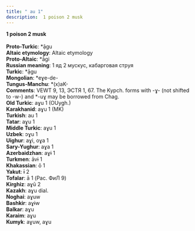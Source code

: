 ```yaml
---
title: " au 1"
description:  1 poison 2 musk
---
```

<p data-pagefind-weight="0.5">
<strong> 1 poison 2 musk</strong><br><br>
<strong>Proto-Turkic</strong>:  *ạ̄gu<br>
<strong>Altaic etymology</strong>:  Altaic etymology<br>
<strong> Proto-Altaic</strong>:  *ā́gi<br>
<strong>Russian meaning</strong>:  1 яд 2 мускус, кабарговая струя<br>
<strong>Turkic</strong>:  *ạ̄gu<br>
<strong>Mongolian</strong>:  *eɣe-de-<br>
<strong>Tungus-Manchu</strong>:  *(x)aK-<br>
<strong>Comments</strong>:  VEWT 9, 13, ЭСТЯ 1, 67. The Kypch. forms with -ɣ- (not shifted to -w-) and *-uɣ may be borrowed from Chag.<br>
<strong>Old Turkic</strong>:  aɣu 1 (OUygh.)<br>
<strong>Karakhanid</strong>:  aɣu 1 (MK)<br>
<strong>Turkish</strong>:  au 1<br>
<strong>Tatar</strong>:  aɣu 1<br>
<strong>Middle Turkic</strong>:  aɣu 1<br>
<strong>Uzbek</strong>:  ɔɣu 1<br>
<strong>Uighur</strong>:  aɣi, oɣa 1<br>
<strong>Sary-Yughur</strong>:  aɣa 1<br>
<strong>Azerbaidzhan</strong>:  aɣɨ 1<br>
<strong>Turkmen</strong>:  āvɨ 1<br>
<strong>Khakassian</strong>:  ō 1<br>
<strong>Yakut</strong>:  ɨ̄ 2<br>
<strong>Tofalar</strong>:  ā 1 (Рас. ФиЛ 9)<br>
<strong>Kirghiz</strong>:  aɣū 2<br>
<strong>Kazakh</strong>:  aɣu dial.<br>
<strong>Noghai</strong>:  aɣuw<br>
<strong>Bashkir</strong>:  aɣɨw<br>
<strong>Balkar</strong>:  aɣu<br>
<strong>Karaim</strong>:  aɣu<br>
<strong>Kumyk</strong>:  aɣuw, aɣu<br>

</p>
